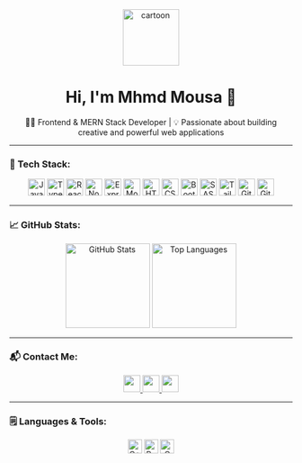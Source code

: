 <div style={height: 20px;} align="center">
  <img src="https://www.pngitem.com/pimgs/m/521-5211656_cute-cartoon-characters-boy-hd-png-download.png" height="100" alt="cartoon" />
</div>

<h1 align="center">Hi, I'm Mhmd Mousa 👋</h1>

<p align="center">
  👨‍💻 Frontend & MERN Stack Developer | 💡 Passionate about building creative and powerful web applications
</p>

---

### 🧠 Tech Stack:

<div align="center">
  <img src="https://cdn.jsdelivr.net/gh/devicons/devicon/icons/javascript/javascript-original.svg" height="30" alt="JavaScript" />
  <img src="https://cdn.jsdelivr.net/gh/devicons/devicon/icons/typescript/typescript-original.svg" height="30" alt="TypeScript" />
  <img src="https://cdn.jsdelivr.net/gh/devicons/devicon/icons/react/react-original.svg" height="30" alt="React" />
  <img src="https://cdn.jsdelivr.net/gh/devicons/devicon/icons/nodejs/nodejs-original.svg" height="30" alt="Node.js" />
  <img src="https://cdn.jsdelivr.net/gh/devicons/devicon/icons/express/express-original.svg" height="30" alt="Express" />
  <img src="https://cdn.jsdelivr.net/gh/devicons/devicon/icons/mongodb/mongodb-original.svg" height="30" alt="MongoDB" />
  <img src="https://cdn.jsdelivr.net/gh/devicons/devicon/icons/html5/html5-original.svg" height="30" alt="HTML" />
  <img src="https://cdn.jsdelivr.net/gh/devicons/devicon/icons/css3/css3-original.svg" height="30" alt="CSS" />
  <img src="https://cdn.jsdelivr.net/gh/devicons/devicon/icons/bootstrap/bootstrap-original.svg" height="30" alt="Bootstrap" />
  <img src="https://cdn.jsdelivr.net/gh/devicons/devicon/icons/sass/sass-original.svg" height="30" alt="SASS" />
  <img src="https://cdn.jsdelivr.net/gh/devicons/devicon/icons/tailwindcss/tailwindcss-original-wordmark.svg" height="30" alt="TailwindCSS" />
  <img src="https://cdn.jsdelivr.net/gh/devicons/devicon/icons/git/git-original.svg" height="30" alt="Git" />
  <img src="https://cdn.jsdelivr.net/gh/devicons/devicon/icons/github/github-original.svg" height="30" alt="GitHub" />
</div>

---

### 📈 GitHub Stats:

<div align="center">
  <img src="https://github-readme-stats.vercel.app/api?username=mhmdhalim&show_icons=true&theme=dracula&hide_border=false&count_private=true" height="150" alt="GitHub Stats" />
  <img src="https://github-readme-stats.vercel.app/api/top-langs/?username=mhmdhalim&layout=compact&theme=dracula&hide_border=false" height="150" alt="Top Languages" />
</div>

---

### 📬 Contact Me:

<div align="center">
  <a href="mailto:your-email@gmail.com">
    <img src="https://img.shields.io/badge/Gmail-D14836?style=for-the-badge&logo=gmail&logoColor=white" height="30" />
  </a>
  <a href="https://www.linkedin.com/in/yourprofile/">
    <img src="https://img.shields.io/badge/LinkedIn-0077B5?style=for-the-badge&logo=linkedin&logoColor=white" height="30" />
  </a>
  <a href="https://discord.com/users/yourdiscordid">
    <img src="https://img.shields.io/badge/Discord-7289DA?style=for-the-badge&logo=discord&logoColor=white" height="30" />
  </a>
</div>

---

### 🗒️ Languages & Tools:

<div align="center">
  <img src="https://cdn.jsdelivr.net/gh/devicons/devicon/icons/cplusplus/cplusplus-original.svg" height="25" alt="C++" />
  <img src="https://cdn.jsdelivr.net/gh/devicons/devicon/icons/python/python-original.svg" height="25" alt="Python" />
  <img src="https://cdn.jsdelivr.net/gh/devicons/devicon/icons/c/c-original.svg" height="25" alt="C" />
</div>
